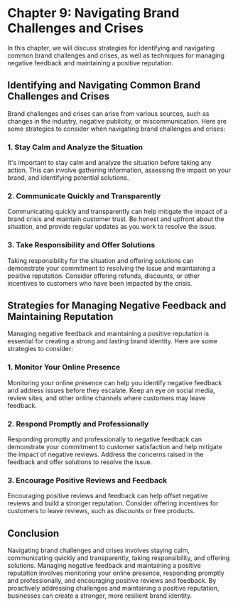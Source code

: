 Chapter 9: Navigating Brand Challenges and Crises
=================================================

In this chapter, we will discuss strategies for identifying and navigating common brand challenges and crises, as well as techniques for managing negative feedback and maintaining a positive reputation.

Identifying and Navigating Common Brand Challenges and Crises
-------------------------------------------------------------

Brand challenges and crises can arise from various sources, such as changes in the industry, negative publicity, or miscommunication. Here are some strategies to consider when navigating brand challenges and crises:

### 1. Stay Calm and Analyze the Situation

It's important to stay calm and analyze the situation before taking any action. This can involve gathering information, assessing the impact on your brand, and identifying potential solutions.

### 2. Communicate Quickly and Transparently

Communicating quickly and transparently can help mitigate the impact of a brand crisis and maintain customer trust. Be honest and upfront about the situation, and provide regular updates as you work to resolve the issue.

### 3. Take Responsibility and Offer Solutions

Taking responsibility for the situation and offering solutions can demonstrate your commitment to resolving the issue and maintaining a positive reputation. Consider offering refunds, discounts, or other incentives to customers who have been impacted by the crisis.

Strategies for Managing Negative Feedback and Maintaining Reputation
--------------------------------------------------------------------

Managing negative feedback and maintaining a positive reputation is essential for creating a strong and lasting brand identity. Here are some strategies to consider:

### 1. Monitor Your Online Presence

Monitoring your online presence can help you identify negative feedback and address issues before they escalate. Keep an eye on social media, review sites, and other online channels where customers may leave feedback.

### 2. Respond Promptly and Professionally

Responding promptly and professionally to negative feedback can demonstrate your commitment to customer satisfaction and help mitigate the impact of negative reviews. Address the concerns raised in the feedback and offer solutions to resolve the issue.

### 3. Encourage Positive Reviews and Feedback

Encouraging positive reviews and feedback can help offset negative reviews and build a stronger reputation. Consider offering incentives for customers to leave reviews, such as discounts or free products.

Conclusion
----------

Navigating brand challenges and crises involves staying calm, communicating quickly and transparently, taking responsibility, and offering solutions. Managing negative feedback and maintaining a positive reputation involves monitoring your online presence, responding promptly and professionally, and encouraging positive reviews and feedback. By proactively addressing challenges and maintaining a positive reputation, businesses can create a stronger, more resilient brand identity.
